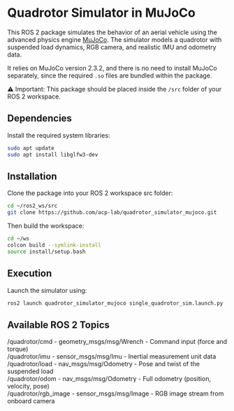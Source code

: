 # Quadrotor Simulator in MuJoCo

This ROS 2 package simulates the behavior of an aerial vehicle using the advanced physics engine [MuJoCo](https://mujoco.org/). The simulator models a quadrotor with suspended load dynamics, RGB camera, and realistic IMU and odometry data.

It relies on MuJoCo version 2.3.2, and there is no need to install MuJoCo separately, since the required `.so` files are bundled within the package.

⚠️ Important: This package should be placed inside the `/src` folder of your ROS 2 workspace.

## Dependencies

Install the required system libraries:

```bash
sudo apt update  
sudo apt install libglfw3-dev
```

## Installation

Clone the package into your ROS 2 workspace src folder:

```bash
cd ~/ros2_ws/src  
git clone https://github.com/acp-lab/quadrotor_simulator_mujoco.git
```
Then build the workspace:

```bash
cd ~/ws  
colcon build --symlink-install  
source install/setup.bash
```

## Execution

Launch the simulator using:

```bash
ros2 launch quadrotor_simulator_mujoco single_quadrotor_sim.launch.py
```

## Available ROS 2 Topics

/quadrotor/cmd          - geometry_msgs/msg/Wrench      - Command input (force and torque)  
/quadrotor/imu          - sensor_msgs/msg/Imu           - Inertial measurement unit data  
/quadrotor/load         - nav_msgs/msg/Odometry         - Pose and twist of the suspended load  
/quadrotor/odom         - nav_msgs/msg/Odometry         - Full odometry (position, velocity, pose)  
/quadrotor/rgb_image    - sensor_msgs/msg/Image         - RGB image stream from onboard camera
